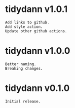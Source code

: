 # tidydann v1.0.1
	Add links to github.
	Add style action.
	Update other github actions.

# tidydann v1.0.0
	Better naming.
	Breaking changes.

# tidydann v0.1.0
	Initial release.
	
